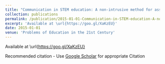 ```yaml
---
title: "Communication in STEM education: A non-intrusive method for assessment \& K20 educator feedback"
collection: publications
permalink: /publication/2015-01-01-Communication-in-STEM-education-A-non-intrusive-method-for-assessment-K20-educator-feedback
excerpt: 'Available at \url{https://goo.gl/XaKzEU}'
date: 2015-01-01
venue: 'Problems of Education in the 21st Century'
---
```

Available at \url{https://goo.gl/XaKzEU}

Recommended citation - Use [Google Scholar](https://scholar.google.com/scholar?q=Communication+in+STEM+education:+A+non-intrusive+method+for+assessment+\&amp;+K20+educator+feedback) for appropriate Citation 